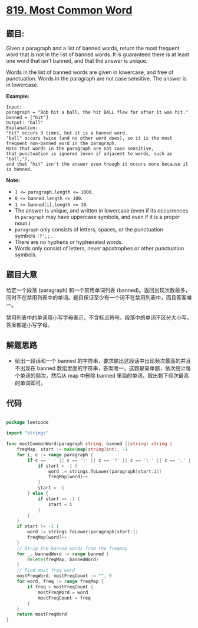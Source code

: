 # [819. Most Common Word](https://leetcode.com/problems/most-common-word/)


## 题目:

Given a paragraph and a list of banned words, return the most frequent word that is not in the list of banned words. It is guaranteed there is at least one word that isn't banned, and that the answer is unique.

Words in the list of banned words are given in lowercase, and free of punctuation. Words in the paragraph are not case sensitive. The answer is in lowercase.

**Example:**

    Input: 
    paragraph = "Bob hit a ball, the hit BALL flew far after it was hit."
    banned = ["hit"]
    Output: "ball"
    Explanation: 
    "hit" occurs 3 times, but it is a banned word.
    "ball" occurs twice (and no other word does), so it is the most frequent non-banned word in the paragraph. 
    Note that words in the paragraph are not case sensitive,
    that punctuation is ignored (even if adjacent to words, such as "ball,"), 
    and that "hit" isn't the answer even though it occurs more because it is banned.

**Note:**

- `1 <= paragraph.length <= 1000`.
- `0 <= banned.length <= 100`.
- `1 <= banned[i].length <= 10`.
- The answer is unique, and written in lowercase (even if its occurrences in `paragraph` may have uppercase symbols, and even if it is a proper noun.)
- `paragraph` only consists of letters, spaces, or the punctuation symbols `!?',;.`
- There are no hyphens or hyphenated words.
- Words only consist of letters, never apostrophes or other punctuation symbols.


## 题目大意


给定一个段落 (paragraph) 和一个禁用单词列表 (banned)。返回出现次数最多，同时不在禁用列表中的单词。题目保证至少有一个词不在禁用列表中，而且答案唯一。

禁用列表中的单词用小写字母表示，不含标点符号。段落中的单词不区分大小写。答案都是小写字母。


## 解题思路

- 给出一段话和一个 banned 的字符串，要求输出这段话中出现频次最高的并且不出现在 banned 数组里面的字符串，答案唯一。这题是简单题，依次统计每个单词的频次，然后从 map 中删除 banned 里面的单词，取出剩下频次最高的单词即可。


## 代码

```go

package leetcode

import "strings"

func mostCommonWord(paragraph string, banned []string) string {
	freqMap, start := make(map[string]int), -1
	for i, c := range paragraph {
		if c == ' ' || c == '!' || c == '?' || c == '\'' || c == ',' || c == ';' || c == '.' {
			if start > -1 {
				word := strings.ToLower(paragraph[start:i])
				freqMap[word]++
			}
			start = -1
		} else {
			if start == -1 {
				start = i
			}
		}
	}
	if start != -1 {
		word := strings.ToLower(paragraph[start:])
		freqMap[word]++
	}
	// Strip the banned words from the freqmap
	for _, bannedWord := range banned {
		delete(freqMap, bannedWord)
	}
	// Find most freq word
	mostFreqWord, mostFreqCount := "", 0
	for word, freq := range freqMap {
		if freq > mostFreqCount {
			mostFreqWord = word
			mostFreqCount = freq
		}
	}
	return mostFreqWord
}

```